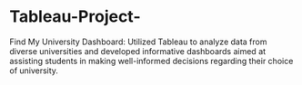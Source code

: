 # Tableau-Project-
 Find My University Dashboard: Utilized Tableau to analyze data from diverse universities and developed  informative dashboards aimed at assisting students in making well-informed decisions regarding their choice of  university.
